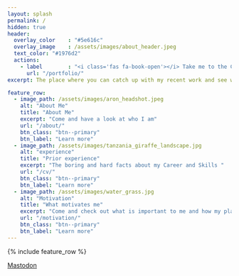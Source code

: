 ```yaml
---
layout: splash
permalink: /
hidden: true
header:
  overlay_color    : "#5e616c"
  overlay_image    : /assets/images/about_header.jpeg
  text_color: "#1976d2"
  actions:
    - label        : "<i class='fas fa-book-open'></i> Take me to the Content!"
      url: "/portfolio/"
excerpt: The place where you can catch up with my recent work and see what I am all about.

feature_row:
  - image_path: /assets/images/aron_headshot.jpeg
    alt: "About Me"
    title: "About Me"
    excerpt: "Come and have a look at who I am"
    url: "/about/"
    btn_class: "btn--primary"
    btn_label: "Learn more"
  - image_path: /assets/images/tanzania_giraffe_landscape.jpg
    alt: "experience"
    title: "Prior experience"
    excerpt: "The boring and hard facts about my Career and Skills "
    url: "/cv/"
    btn_class: "btn--primary"
    btn_label: "Learn more"
  - image_path: /assets/images/water_grass.jpg
    alt: "Motivation"
    title: "What motivates me"
    excerpt: "Come and check out what is important to me and how my plans for the future look"
    url: "/motivation/"
    btn_class: "btn--primary"
    btn_label: "Learn more"      
---
```


{% include feature_row %}

<a rel="me" href="https://mastodon.online/@reprintedAron">Mastodon</a>